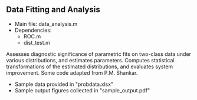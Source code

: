 ## Data Fitting and Analysis

* Main file: data_analysis.m
* Dependencies:
  * ROC.m
  * dist_test.m

Assesses diagnostic significance of parametric fits on two-class data under various distributions, and estimates parameters.
Computes statistical transformations of the estimated distributions, and evaluates system improvement.
Some code adapted from P.M. Shankar.

* Sample data provided in "probdata.xlsx"
* Sample output figures collected in "sample_output.pdf"
